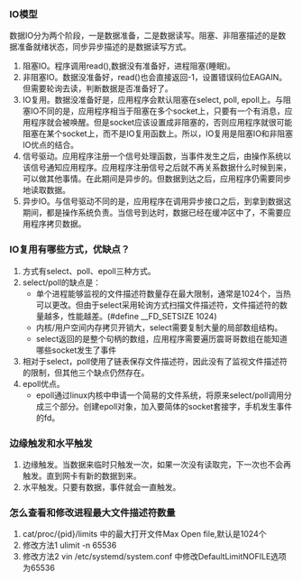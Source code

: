 ### IO模型
数据IO分为两个阶段，一是数据准备，二是数据读写。阻塞、非阻塞描述的是数据准备就绪状态，同步异步描述的是数据读写方式。
1. 阻塞IO。程序调用read(),数据没有准备好，进程阻塞(睡眠)。
2. 非阻塞IO。数据没准备好，read()也会直接返回-1，设置错误码位EAGAIN。但需要轮询去读，判断数据是否准备好了。
3. IO复用。数据没准备好是，应用程序会默认阻塞在select, poll, epoll上。与阻塞IO不同的是，应用程序相当于阻塞在多个socket上，只要有一个有消息，应用程序就会被唤醒。但是socket应该设置成非阻塞的，否则应用程序就很可能阻塞在某个socket上，而不是IO复用函数上。所以，IO复用是阻塞IO和非阻塞IO优点的结合。
4. 信号驱动。应用程序注册一个信号处理函数，当事件发生之后，由操作系统以该信号通知应用程序。应用程序注册信号之后就不再关系数据什么时候到来，可以做其他事情。在此期间是异步的。但数据到达之后，应用程序仍需要同步地读取数据。
5. 异步IO。与信号驱动不同的是，应用程序在调用异步接口之后，到拿到数据这期间，都是操作系统负责。当信号到达时，数据已经在缓冲区中了，不需要应用程序拷贝数据。

### IO复用有哪些方式，优缺点？
1. 方式有select、poll、epoll三种方式。
2. select/poll的缺点是：
   - 单个进程能够监视的文件描述符数量存在最大限制，通常是1024个，当热可以更改。但由于select采用轮询方式扫描文件描述符，文件描述符的数量越多，性能越差。(#define __FD_SETSIZE 1024)
   - 内核/用户空间内存拷贝开销大，select需要复制大量的局部数组结构。
   - select返回的是整个句柄的数组，应用程序需要遍历震哥哥数组在能知道哪些socket发生了事件
3. 相对于select，poll使用了链表保存文件描述符，因此没有了监视文件描述符的限制，但其他三个缺点仍然存在。
4. epoll优点。
   - epoll通过linux内核中申请一个简易的文件系统，将原来select/poll调用分成三个部分。创建epoll对象，加入要简体的socket套接字，手机发生事件的fd。

### 边缘触发和水平触发
1. 边缘触发。当数据来临时只触发一次，如果一次没有读取完，下一次也不会再触发。直到网卡有新的数据到来。
2. 水平触发。只要有数据，事件就会一直触发。

### 怎么查看和修改进程最大文件描述符数量
1. cat/proc/{pid}/limits 中的最大打开文件Max Open file,默认是1024个
2. 修改方法1 ulimit -n 65536
3. 修改方法2 vin /etc/systemd/system.conf 中修改DefaultLimitNOFILE选项为65536